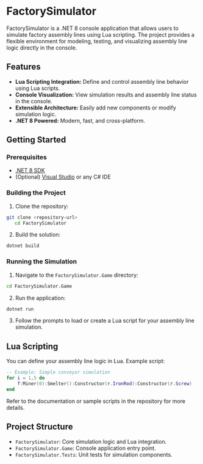 # FactorySimulator

FactorySimulator is a .NET 8 console application that allows users to simulate factory assembly lines using Lua scripting. The project provides a flexible environment for modeling, testing, and visualizing assembly line logic directly in the console.

## Features

- **Lua Scripting Integration:** Define and control assembly line behavior using Lua scripts.
- **Console Visualization:** View simulation results and assembly line status in the console.
- **Extensible Architecture:** Easily add new components or modify simulation logic.
- **.NET 8 Powered:** Modern, fast, and cross-platform.

## Getting Started

### Prerequisites

- [.NET 8 SDK](https://dotnet.microsoft.com/download/dotnet/8.0)
- (Optional) [Visual Studio](https://visualstudio.microsoft.com/) or any C# IDE

### Building the Project

1. Clone the repository:
```sh
git clone <repository-url>
   cd FactorySimulator
```

2. Build the solution:
```sh
dotnet build
```

### Running the Simulation

1. Navigate to the `FactorySimulator.Game` directory:
```sh
cd FactorySimulator.Game
```

2. Run the application:
```sh
dotnet run
```

3. Follow the prompts to load or create a Lua script for your assembly line simulation.

## Lua Scripting

You can define your assembly line logic in Lua. Example script:

```lua
-- Example: Simple conveyor simulation
for i = 1,5 do
    f:Miner(0):Smelter():Constructor(r.IronRod):Constructor(r.Screw)
end
```

Refer to the documentation or sample scripts in the repository for more details.

## Project Structure

- `FactorySimulator`: Core simulation logic and Lua integration.
- `FactorySimulator.Game`: Console application entry point.
- `FactorySimulator.Tests`: Unit tests for simulation components.
